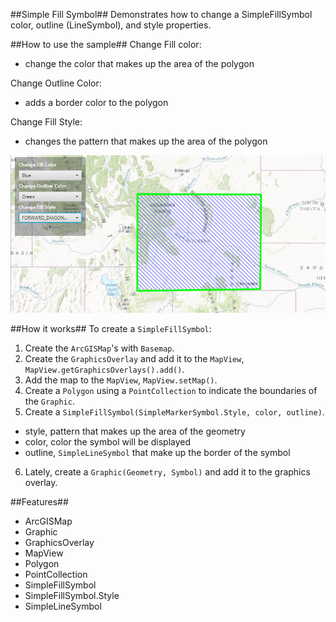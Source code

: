 ##Simple Fill Symbol##
Demonstrates how to change a SimpleFillSymbol color, outline (LineSymbol), and style properties.

##How to use the sample##
Change Fill color:
  - change the color that makes up the area of the polygon

Change Outline Color:
  - adds a border color to the polygon

Change Fill Style:
  - changes the pattern that makes up the area of the polygon

![](SimpleFillSymbolSample.png)

##How it works##
 To create a `SimpleFillSymbol`:

1. Create the `ArcGISMap`'s with `Basemap`.
2. Create the `GraphicsOverlay` and add it to the `MapView`, `MapView.getGraphicsOverlays().add()`.
3. Add the map to the `MapView`, `MapView.setMap()`. 
4. Create a `Polygon` using a `PointCollection` to indicate the boundaries of the `Graphic`. 
5. Create a `SimpleFillSymbol(SimpleMarkerSymbol.Style, color, outline)`.
  - style, pattern that makes up the area of the geometry 
  - color, color the symbol will be displayed
  - outline, `SimpleLineSymbol` that make up the border of the symbol
6. Lately, create a `Graphic(Geometry, Symbol)` and add it to the graphics overlay.
 
##Features##
- ArcGISMap
- Graphic
- GraphicsOverlay
- MapView
- Polygon
- PointCollection
- SimpleFillSymbol
- SimpleFillSymbol.Style
- SimpleLineSymbol
